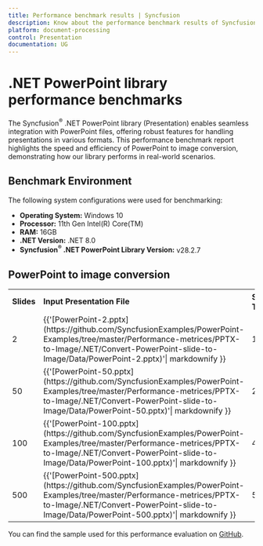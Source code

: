 ```yaml
---
title: Performance benchmark results | Syncfusion
description: Know about the performance benchmark results of Syncfusion® .NET PowerPoint library with different slide count 
platform: document-processing
control: Presentation
documentation: UG
---
```


# .NET PowerPoint library performance benchmarks

The Syncfusion<sup>&reg;</sup> .NET PowerPoint library (Presentation) enables seamless integration with PowerPoint files, offering robust features for handling presentations in various formats. This performance benchmark report highlights the speed and efficiency of PowerPoint to image conversion, demonstrating how our library performs in real-world scenarios.

## Benchmark Environment 

The following system configurations were used for benchmarking: 

* **Operating System:** Windows 10
* **Processor:** 11th Gen Intel(R) Core(TM)
* **RAM:** 16GB
* **.NET Version:** .NET 8.0
* **Syncfusion<sup>&reg;</sup> .NET PowerPoint Library Version:** v28.2.7

## PowerPoint to image conversion 

<table>
<tr>
    <td><strong>Slides</strong></td>
    <td><strong>Input Presentation File</strong></td>
    <td><strong>Syncfusion<sup>&reg;</sup> Time (sec)</strong></td>
</tr>
<tr>
    <td>2</td>
    <td>{{'[PowerPoint-2.pptx](https://github.com/SyncfusionExamples/PowerPoint-Examples/tree/master/Performance-metrices/PPTX-to-Image/.NET/Convert-PowerPoint-slide-to-Image/Data/PowerPoint-2.pptx)'| markdownify }}</td>
    <td>1.3</td>
</tr>
<tr>
    <td>50</td>
    <td>{{'[PowerPoint-50.pptx](https://github.com/SyncfusionExamples/PowerPoint-Examples/tree/master/Performance-metrices/PPTX-to-Image/.NET/Convert-PowerPoint-slide-to-Image/Data/PowerPoint-50.pptx)'| markdownify }}</td>
    <td>2.7</td>
</tr>
<tr>
    <td>100</td>
    <td>{{'[PowerPoint-100.pptx](https://github.com/SyncfusionExamples/PowerPoint-Examples/tree/master/Performance-metrices/PPTX-to-Image/.NET/Convert-PowerPoint-slide-to-Image/Data/PowerPoint-100.pptx)'| markdownify }}</td>
    <td>4.4</td>
</tr>
<tr>
    <td>500</td>
    <td>{{'[PowerPoint-500.pptx](https://github.com/SyncfusionExamples/PowerPoint-Examples/tree/master/Performance-metrices/PPTX-to-Image/.NET/Convert-PowerPoint-slide-to-Image/Data/PowerPoint-500.pptx)'| markdownify }}</td>
    <td>50</td>
</tr>
</table>

You can find the sample used for this performance evaluation on [GitHub](https://github.com/SyncfusionExamples/PowerPoint-Examples/tree/master/Performance-metrices/PPTX-to-Image/).

